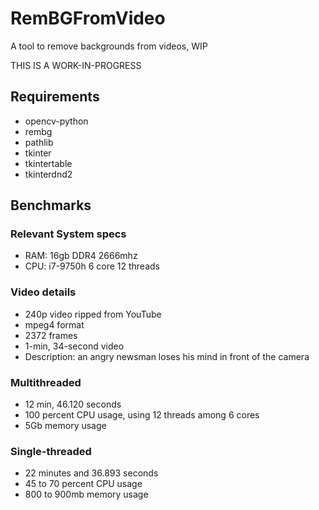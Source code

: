 # RemBGFromVideo
A tool to remove backgrounds from videos, WIP

THIS IS A WORK-IN-PROGRESS

## Requirements
- opencv-python
- rembg
- pathlib
- tkinter
- tkintertable
- tkinterdnd2

## Benchmarks

### Relevant System specs
- RAM: 16gb DDR4 2666mhz
- CPU: i7-9750h 6 core 12 threads

### Video details
- 240p video ripped from YouTube
- mpeg4 format
- 2372 frames
- 1-min, 34-second video
- Description: an angry newsman loses his mind in front of the camera


### Multithreaded
- 12 min, 46.120 seconds
- 100 percent CPU usage, using 12 threads among 6 cores
- 5Gb memory usage

### Single-threaded
- 22 minutes and 36.893 seconds
- 45 to 70 percent CPU usage
- 800 to 900mb memory usage